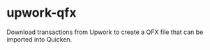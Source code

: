 # upwork-qfx
Download transactions from Upwork to create a QFX file that can be imported into Quicken.
